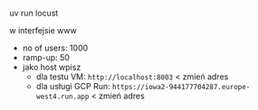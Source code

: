uv run locust

w interfejsie www
   - no of users: 1000
   - ramp-up: 50
   - jako host wpisz
     - dla testu VM: `http://localhost:8003` < zmień adres
     - dla usługi GCP Run: `https://iowa2-944177704287.europe-west4.run.app` < zmień adres